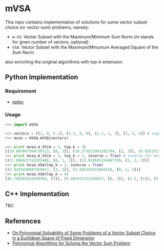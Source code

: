 # mVSA

This repo contains implementation of solutions for some vector subset choice (or vector sum) problems, namely:

- `m-VS`: Vector Subset with the Maximum/Minimum Sum Norm (*m* stands for given number of vectors, optional) <br/>
- `VSA`: Vector Subset with the Maximum/Minumum Averaged Square of the Sum Norm

also enriching the original algorithms with top-*k* extension.

## Python Implementation

### Requirement
- [pplpy](https://github.com/videlec/pplpy)

### Usage

```python
>>> import mVSA

>>> vectors = [[1, 0, 5.1], [5.2, 0, 0], [1.1, 2, 3], [2, 5, 4]] # supporting both integer & float
>>> mvsa = mVSA.mVSA(vectors)

>>> print mvsa.m_VS(m = 2, top_k = 3)
[(10.807867504739313, [0, 3]), (10.373523991392704, [2, 3]), (9.635351576356724, [1, 3])]
>>> print mvsa.m_VS(m = 3, top_k = 2, inverse = True) # inverse for minimum case
[(11.086027241532468, [0, 1, 2]), (12.918591254467339, [1, 2, 3])]
>>> print mvsa.VSA(top_k = 2, inverse = True)
[(3.6293938887919017, [1, 2]), (3.695342413844156, [0, 1, 2])]
>>> print mvsa.VSA(top_k = 4)
[(6.708203932499369, [3]), (5.403933752369657, [0, 3]), (5.2, [1]), (5.197114584074513, [0])]

```

## C++ Implementation

TBC

## References

- [On Polynomial Solvability of Some Problems of a Vector Subset Choice in a Euclidean Space of Fixed Dimension](https://link.springer.com/article/10.1134/S1990478910010084)
- [Polynomial Algorithms for Solving the Vector Sum Problem](https://link.springer.com/article/10.1134/S1990478907030027)
